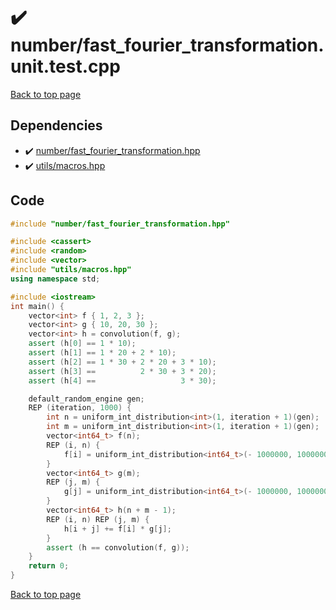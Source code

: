 <!-- mathjax config similar to math.stackexchange -->
<script type="text/javascript" async
  src="https://cdnjs.cloudflare.com/ajax/libs/mathjax/2.7.5/MathJax.js?config=TeX-MML-AM_CHTML">
</script>
<script type="text/x-mathjax-config">
  MathJax.Hub.Config({
    TeX: { equationNumbers: { autoNumber: "AMS" }},
    tex2jax: {
      inlineMath: [ ['$','$'] ],
      processEscapes: true
    },
    "HTML-CSS": { matchFontHeight: false },
    displayAlign: "left",
    displayIndent: "2em"
  });
</script>

<script type="text/javascript" src="https://cdnjs.cloudflare.com/ajax/libs/jquery/3.4.1/jquery.min.js"></script>
<script src="https://cdn.jsdelivr.net/npm/jquery-balloon-js@1.1.2/jquery.balloon.min.js" integrity="sha256-ZEYs9VrgAeNuPvs15E39OsyOJaIkXEEt10fzxJ20+2I=" crossorigin="anonymous"></script>
<script type="text/javascript" src="../../assets/js/copy-button.js"></script>
<link rel="stylesheet" href="../../assets/css/copy-button.css" />


# :heavy_check_mark: number/fast_fourier_transformation.unit.test.cpp


[Back to top page](../../index.html)



## Dependencies
* :heavy_check_mark: [number/fast_fourier_transformation.hpp](../../library/number/fast_fourier_transformation.hpp.html)
* :heavy_check_mark: [utils/macros.hpp](../../library/utils/macros.hpp.html)


## Code
```cpp
#include "number/fast_fourier_transformation.hpp"

#include <cassert>
#include <random>
#include <vector>
#include "utils/macros.hpp"
using namespace std;

#include <iostream>
int main() {
    vector<int> f { 1, 2, 3 };
    vector<int> g { 10, 20, 30 };
    vector<int> h = convolution(f, g);
    assert (h[0] == 1 * 10);
    assert (h[1] == 1 * 20 + 2 * 10);
    assert (h[2] == 1 * 30 + 2 * 20 + 3 * 10);
    assert (h[3] ==          2 * 30 + 3 * 20);
    assert (h[4] ==                   3 * 30);

    default_random_engine gen;
    REP (iteration, 1000) {
        int n = uniform_int_distribution<int>(1, iteration + 1)(gen);
        int m = uniform_int_distribution<int>(1, iteration + 1)(gen);
        vector<int64_t> f(n);
        REP (i, n) {
            f[i] = uniform_int_distribution<int64_t>(- 1000000, 1000000)(gen);
        }
        vector<int64_t> g(m);
        REP (j, m) {
            g[j] = uniform_int_distribution<int64_t>(- 1000000, 1000000)(gen);
        }
        vector<int64_t> h(n + m - 1);
        REP (i, n) REP (j, m) {
            h[i + j] += f[i] * g[j];
        }
        assert (h == convolution(f, g));
    }
    return 0;
}

```

[Back to top page](../../index.html)

